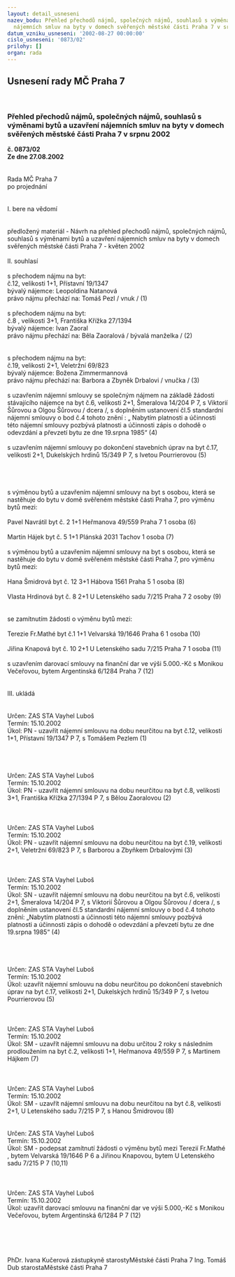 ```yaml
---
layout: detail_usneseni
nazev_bodu: Přehled přechodů nájmů, společných nájmů, souhlasů s výměnami bytů a uzavření
  nájemních smluv na byty v domech svěřených městské části Praha 7 v srpnu 2002
datum_vzniku_usneseni: '2002-08-27 00:00:00'
cislo_usneseni: '0873/02'
prilohy: []
organ: rada
---
```

<div id="ucUsn_pList" class="usn">
	<span><h2>Usnesení rady MČ Praha 7 </h2>
<br></span><div class="standBody">
<span><h3>Přehled přechodů nájmů, společných nájmů, souhlasů s výměnami bytů a uzavření nájemních smluv na byty v domech svěřených městské části Praha 7 v srpnu 2002</h3></span><div class="center">
		<strong>č. 0873/02</strong><br>
	</div>
<div class="center">
		<strong>Ze dne 27.08.2002</strong><br><br>
	</div>
<br>Rada MČ Praha 7<br>po projednání<br><br><br>I.	bere na vědomí<br><br> <br>předložený materiál - Návrh na přehled přechodů nájmů, společných nájmů, souhlasů s výměnami bytů a uzavření nájemních smluv na byty v domech svěřených městské části Praha 7 - květen 2002<br><br>II.	souhlasí<br><br>s přechodem nájmu na byt:<br>č.12, velikosti 1+1, Přístavní 19/1347<br>bývalý nájemce: Leopoldina Natanová<br>právo nájmu přechází na:  Tomáš Pezl / vnuk /                                                          (1)<br><br>s přechodem nájmu na byt:<br>č.8 , velikosti 3+1, Františka Křížka 27/1394<br>bývalý nájemce: Ivan Zaoral<br>právo nájmu přechází na: Běla Zaoralová / bývalá manželka /                                    (2)<br><br><br>s přechodem nájmu na byt:<br>č.19, velikosti 2+1, Veletržní 69/823<br>bývalý nájemce: Božena Zimmermannová<br>právo nájmu přechází na: Barbora a Zbyněk Drbalovi / vnučka /                                 (3)<br> <br>s uzavřením nájemní smlouvy se společným nájmem na základě žádosti stávajícího nájemce na byt č.6, velikosti 2+1, Šmeralova 14/204 P 7, s Viktorií Šůrovou a Olgou Šůrovou / dcera /, s doplněním ustanovení čl.5 standardní nájemní smlouvy o bod č.4 tohoto znění : „ Nabytím platnosti a účinnosti této nájemní smlouvy pozbývá platnosti a účinnosti zápis o dohodě o odevzdání a převzetí bytu ze dne 19.srpna 1985“ (4)<br><br>s uzavřením nájemní smlouvy po dokončení  stavebních úprav na byt č.17, velikosti 2+1, Dukelských hrdinů 15/349 P 7, s Ivetou Pourrierovou (5)<br><br><br><br><br>s výměnou bytů a uzavřením nájemní smlouvy na byt s osobou, která se nastěhuje do bytu v domě svěřeném městské části Praha 7, pro výměnu bytů mezi:<br><br>Pavel Navrátil             byt č. 2      1+1      Heřmanova 49/559 Praha 7                    1 osoba            (6)  <br><br>Martin Hájek               byt č. 5      1+1       Plánská 2031         Tachov                    1 osoba             (7)<br><br>s výměnou bytů a uzavřením nájemní smlouvy na byt s osobou, která se nastěhuje do bytu v domě svěřeném městské části Praha 7, pro výměnu bytů mezi:<br><br>Hana Šmidrová           byt č. 12    3+1       Hábova 1561           Praha 5                   1  osoba           (8)<br><br>Vlasta Hrdinová          byt č. 8      2+1       U Letenského sadu 7/215  Praha 7         2 osoby            (9)<br><br><br>se zamítnutím žádosti o výměnu bytů mezi:<br><br>Terezie Fr.Mathé      byt č.1         1+1      Velvarská 19/1646  Praha 6                       1 osoba           (10)<br><br>Jiřina Knapová         byt č. 10       2+1      U Letenského sadu 7/215  Praha 7            1 osoba            (11)<br><br>s uzavřením darovací smlouvy na finanční dar ve výši 5.000.-Kč s Monikou Večeřovou, bytem Argentinská 6/1284 Praha 7  (12)<br><br><br>III.	ukládá <br><br> <br>Určen:	ZAS STA Vayhel Luboš<br>Termín: 15.10.2002<br>Úkol:	PN - uzavřít nájemní smlouvu na dobu neurčitou na byt č.12, velikosti 1+1, Přístavní 19/1347 P 7,  s Tomášem Pezlem  (1)                                 <br> <br><br><br> <br>Určen:	ZAS STA Vayhel Luboš<br>Termín: 15.10.2002<br>Úkol:	PN - uzavřít nájemní smlouvu na dobu neurčitou na byt č.8, velikosti 3+1, Františka Křížka 27/1394 P 7, s Bělou Zaoralovou (2)<br> <br><br> <br>Určen:	ZAS STA Vayhel Luboš<br>Termín: 15.10.2002<br>Úkol:	PN - uzavřít nájemní smlouvu na dobu neurčitou na byt č.19, velikosti 2+1, Veletržní 69/823 P 7, s Barborou a Zbyňkem Drbalovými (3)<br> <br><br> <br>Určen:	ZAS STA Vayhel Luboš<br>Termín: 15.10.2002<br>Úkol:	SN - uzavřít nájemní smlouvu na dobu neurčitou na byt č.6, velikosti 2+1, Šmeralova 14/204 P 7, s Viktorií Šůrovou a Olgou Šůrovou / dcera /, s doplněním ustanovení čl.5 standardní nájemní smlouvy o bod č.4 tohoto znění: „Nabytím platnosti a účinnosti této nájemní smlouvy pozbývá platnosti a účinnosti zápis o dohodě o odevzdání a převzetí bytu  ze dne 19.srpna 1985“ (4)<br> <br><br><br> <br>Určen:	ZAS STA Vayhel Luboš<br>Termín: 15.10.2002<br>Úkol:	uzavřít nájemní smlouvu na dobu neurčitou po dokončení stavebních úprav na byt č.17, velikosti 2+1, Dukelských hrdinů 15/349 P 7, s Ivetou Pourrierovou (5)<br> <br><br> <br>Určen:	ZAS STA Vayhel Luboš<br>Termín: 15.10.2002<br>Úkol:	SM - uzavřít nájemní smlouvu na dobu určitou 2 roky s následním prodloužením na byt č.2, velikosti 1+1, Heřmanova 49/559 P 7, s Martinem Hájkem (7)<br> <br><br> <br>Určen:	ZAS STA Vayhel Luboš<br>Termín: 15.10.2002<br>Úkol:	SM - uzavřít nájemní smlouvu na dobu neurčitou na byt č.8, velikosti 2+1, U Letenského sadu 7/215 P 7, s Hanou Šmidrovou (8)<br> <br> <br>Určen:	ZAS STA Vayhel Luboš<br>Termín: 15.10.2002 <br>Úkol:	SM - podepsat zamítnutí žádosti o výměnu bytů mezi Terezií Fr.Mathé , bytem Velvarská 19/1646 P 6 a Jiřinou Knapovou, bytem U Letenského sadu 7/215 P 7 (10,11)<br> <br><br> <br>Určen:	ZAS STA Vayhel Luboš<br>Termín: 15.10.2002<br>Úkol:	uzavřít darovací smlouvu na finanční dar ve výši 5.000,-Kč s Monikou Večeřovou, bytem Argentinská 6/1284 P 7 (12)<br> <br><br> <br><br>	<br>PhDr. Ivana Kučerová zástupkyně starostyMěstské části Praha 7	Ing. Tomáš Dub starostaMěstské části Praha 7<br>	<br><br>
</div>
</div>
